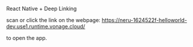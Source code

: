 React Native + Deep Linking

scan or click the link on the webpage:
https://neru-1624522f-helloworld-dev.use1.runtime.vonage.cloud/

to open the app.
